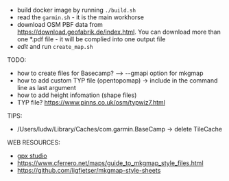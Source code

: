 
- build docker image by running ```./build.sh```
- read the ```garmin.sh``` - it is the main workhorse
- download OSM PBF data from <https://download.geofabrik.de/index.html>. You can download more than one *.pdf file - it will be complied into one output file
- *edit* and run `create_map.sh`

TODO:

- how to create files for Basecamp? --> --gmapi option for mkgmap
- how to add custom TYP file (opentopomap) -> include in the command line as last argument
- how to add height infomation (shape files)
- TYP file? <https://www.pinns.co.uk/osm/typwiz7.html>

TIPS:

- /Users/ludw/Library/Caches/com.garmin.BaseCamp -> delete TileCache

WEB RESOURCES:

- [gpx studio](https://gpx.studio/)
- <https://www.cferrero.net/maps/guide_to_mkgmap_style_files.html>
- https://github.com/ligfietser/mkgmap-style-sheets
